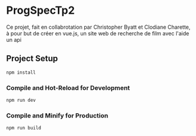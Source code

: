 # ProgSpecTp2

Ce projet, fait en collabrotation par Christopher Byatt et Clodiane Charette, à pour but de créer en vue.js, un site web de recherche de film avec l'aide un api
## Project Setup

```sh
npm install
```

### Compile and Hot-Reload for Development

```sh
npm run dev
```

### Compile and Minify for Production

```sh
npm run build
```
